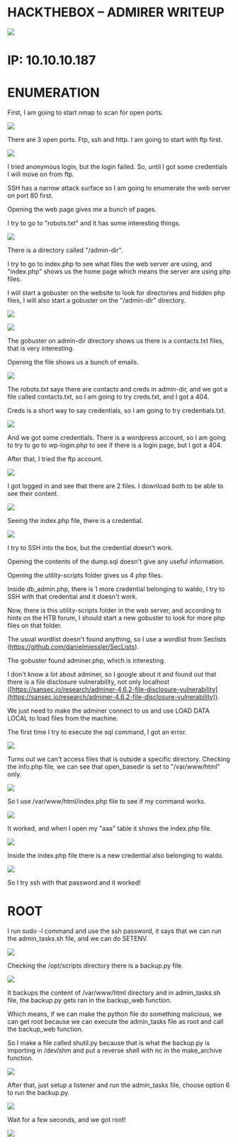 # **HACKTHEBOX – ADMIRER WRITEUP**

![](image/image001.png)

# **IP: 10.10.10.187**

# **ENUMERATION**

First, I am going to start nmap to scan for open ports.

![](image/image002.png)

There are 3 open ports. Ftp, ssh and http. I am going to start with ftp first.

![](image/image003.png)

I tried anonymous login, but the login failed. So, until I got some credentials I will move on from ftp.

SSH has a narrow attack surface so I am going to enumerate the web server on port 80 first.

Opening the web page gives me a bunch of pages.

I try to go to &quot;robots.txt&quot; and it has some interesting things.

![](image/image004.png)

There is a directory called &quot;/admin-dir&quot;.

I try to go to index.php to see what files the web server are using, and &quot;index.php&quot; shows us the home page which means the server are using php files.

I will start a gobuster on the website to look for directories and hidden php files, I will also start a gobuster on the &quot;/admin-dir&quot; directory.

![](image/image005.png)

![](image/image006.png)

The gobuster on admin-dir directory shows us there is a contacts.txt files, that is very interesting.

Opening the file shows us a bunch of emails.

![](image/image007.png)

The robots.txt says there are contacts and creds in admin-dir, and we got a file called contacts.txt, so I am going to try creds.txt, and I got a 404.

Creds is a short way to say credentials, so I am going to try credentials.txt.

![](image/image008.png)

And we got some credentials. There is a wordpress account, so I am going to try to go to wp-login.php to see if there is a login page, but I got a 404.

After that, I tried the ftp account.

![](image/image009.png)

I got logged in and see that there are 2 files. I download both to be able to see their content.

![](image/image010.png)

Seeing the index.php file, there is a credential.

![](image/image011.png)

I try to SSH into the box, but the credential doesn&#39;t work.

Opening the contents of the dump.sql doesn&#39;t give any useful information.

Opening the utility-scripts folder gives us 4 php files.

Inside db\_admin.php, there is 1 more credential belonging to waldo, I try to SSH with that credential and it doesn&#39;t work.

Now, there is this utility-scripts folder in the web server, and according to hints on the HTB forum, I should start a new gobuster to look for more php files on that folder.

The usual wordlist doesn&#39;t found anything, so I use a wordlist from Seclists (https://github.com/danielmiessler/SecLists).

The gobuster found adminer.php, which is interesting.

I don&#39;t know a lot about adminer, so I google about it and found out that there is a file disclosure vulnerability, not only localhost ([https://sansec.io/research/adminer-4.6.2-file-disclosure-vulnerability](https://sansec.io/research/adminer-4.6.2-file-disclosure-vulnerability)).

We just need to make the adminer connect to us and use LOAD DATA LOCAL to load files from the machine.

The first time I try to execute the sql command, I got an error.

![](image/image012.png)

Turns out we can&#39;t access files that is outside a specific directory. Checking the info.php file, we can see that open\_basedir is set to &quot;/var/www/html&quot; only.

![](image/image013.png)

So I use /var/www/html/index.php file to see if my command works.

![](image/image013.png)

It worked, and when I open my &quot;aaa&quot; table it shows the index.php file.

![](image/image014.png)

Inside the index.php file there is a new credential also belonging to waldo.

![](image/image015.png)

So I try ssh with that password and it worked!

# **ROOT**

I run sudo -l command and use the ssh password, it says that we can run the admin\_tasks.sh file, and we can do SETENV.

![](image/image016.png)

Checking the /opt/scripts directory there is a backup.py file.

![](image/image017.png)

It backups the content of /var/www/html directory and in admin\_tasks.sh file, the backup.py gets ran in the backup\_web function.

Which means, if we can make the python file do something malicious, we can get root because we can execute the admin\_tasks file as root and call the backup\_web function.

So I make a file called shutil.py because that is what the backup.py is importing in /dev/shm and put a reverse shell with nc in the make\_archive function.

![](image/image018.png)

After that, just setup a listener and run the admin\_tasks file, choose option 6 to run the backup.py.

![](image/image019.png)

Wait for a few seconds, and we got root!

![](image/image021.png)
